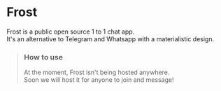 # Frost
Frost is a public open source 1 to 1 chat app.  
It's an alternative to Telegram and Whatsapp with a materialistic design.

> ### How to use
> At the moment, Frost isn't being hosted anywhere.  
> Soon we will host it for anyone to join and message!  